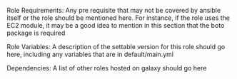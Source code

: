 Role Requirements: Any pre requisite that may not be covered by ansible itself or the role should be mentioned here. For instance, if the role uses the EC2 module, it may be a good idea to mention in this section that the boto package is required

Role Variables: A description of the settable version for this role should go here, including any variables that are in default/main.yml

Dependencies:  A list of other roles hosted on galaxy should go here


